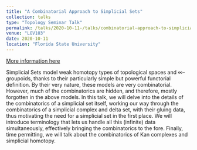 ```yaml
---
title: "A Combinatorial Approach to Simplicial Sets"
collection: talks
type: "Topology Seminar Talk"
permalink: /talks/2020-10-11-/talks/combinatorial-approach-to-simplicial-sets
venue: "LOV103"
date: 2020-10-11
location: "Florida State University"
---
```


[More information here](/files/combinatorial-approach-to-simplicial-sets)

Simplicial Sets model weak homotopy types of topological spaces and ∞-groupoids, thanks to their particularly simple but powerful functorial definition. By their very nature, these models are very combinatorial. However, much of the combinatorics are hidden, and therefore, mostly forgotten in the above models. In this talk, we will delve into the details of the combinatorics of a simplicial set itself, working our way through the combinatorics of a simplicial complex and delta set, with their gluing data, thus motivating the need for a simplicial set in the first place. We will introduce terminology that lets us handle all this (infinite) data simultaneously, effectively bringing the combinatorics to the fore. Finally, time permitting, we will talk about the combinatorics of Kan complexes and simplicial homotopy.
